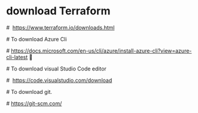 
# download Terraform 

#  https://www.terraform.io/downloads.html

# To download Azure Cli
 
# https://docs.microsoft.com/en-us/cli/azure/install-azure-cli?view=azure-cli-latest


# To download visual Studio Code editor
 
#  https://code.visualstudio.com/download

# To download git.
 
# https://git-scm.com/
